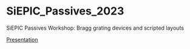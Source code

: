 # SiEPIC_Passives_2023
SiEPIC Passives Workshop: Bragg grating devices and scripted layouts

[Presentation](https://docs.google.com/presentation/d/1MjksUD-i24wbDCKcai5WYoIXqr6su1NopOTiAQkaUUE/edit?usp=sharing)

